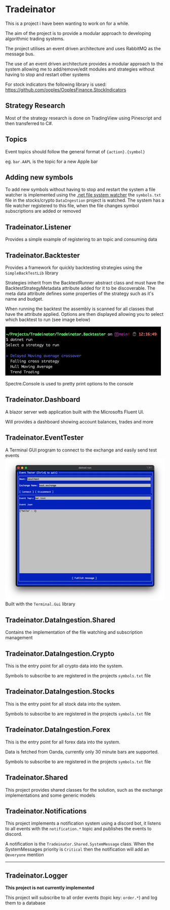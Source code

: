 # Tradeinator

This is a project i have been wanting to work on for a while.

The aim of the project is to provide a modular approach to developing algorithmic trading systems.

The project utilises an event driven architecture and uses RabbitMQ as the message bus.

The use of an event driven architecture provides a modular approach to the system allowing me to 
add/remove/edit modules and strategies without having to stop and restart other systems

For stock indicators the following library is used: https://github.com/ooples/OoplesFinance.StockIndicators

## Strategy Research
Most of the strategy research is done on TradingView using Pinescript and then transferred to C#.



## Topics
Event topics should follow the general format of `{action}.{symbol}`

eg. `bar.AAPL` is the topic for a new Apple bar

## Adding new symbols
To add new symbols without having to stop and restart the system a file watcher is implemented
using the [.net file system watcher](https://learn.microsoft.com/en-us/dotnet/api/system.io.filesystemwatcher?view=net-8.0)
the `symbols.txt` file in the stocks/crypto `DataIngestion` project is watched.
The system has a file watcher registered to this file, when the file changes symbol subscriptions are added or removed


## Tradeinator.Listener
Provides a simple example of registering to an topic and consuming data

## Tradeinator.Backtester
Provides a framework for quickly backtesting strategies using the `SimpleBackTestLib` library

Strategies inherit from the BacktestRunner abstract class and must have the BacktestStrategyMetadata attribute added for it to be discoverable.
The meta data attribute defines some properties of the strategy such as it's name and budget.

When running the backtest the assembly is scanned for all classes that have the attribute applied. 
Options are then displayed allowing you to select which backtest to run (see image below)

<img src="docs/images/backtest_runner_example.png" title="an example of the options displayed to the user"/>

Spectre.Console is used to pretty print options to the console

## Tradeinator.Dashboard
A blazor server web application built with the Microsofts Fluent UI.

Will provides a dashboard showing account balances, trades and more

## Tradeinator.EventTester
A Terminal GUI program to connect to the exchange and easily send test events
<img alt="event tester demo image" src="docs/images/event_tester_demo.png"/>
Built with the `Terminal.Gui` library

## Tradeinator.DataIngestion.Shared
Contains the implementation of the file watching and subscription management

## Tradeinator.DataIngestion.Crypto
This is the entry point for all crypto data into the system.

Symbols to subscribe to are registered in the projects `symbols.txt` file

## Tradeinator.DataIngestion.Stocks
This is the entry point for all stock data into the system.

Symbols to subscribe to are registered in the projects `symbols.txt` file

## Tradeinator.DataIngestion.Forex
This is the entry point for all forex data into the system.

Data is fetched from Oanda, currently only 30 minute bars are supported.

Symbols to subscribe to are registered in the projects `symbols.txt` file


## Tradeinator.Shared
This project provides shared classes for the solution, such as the exchange implementations and some generic models

## Tradeinator.Notifications

This project implements a notification system using a discord bot,
it listens to all events with the `notification.*` topic and publishes the events to discord.

A notification is the `Tradeinator.Shared.SystemMessage` class.
When the SystemMessages priority is `Critical` then the notification will add an `@everyone` mention

---

## Tradeinator.Logger
**This project is not currently implemented**

This project will subscribe to all order events (topic key: `order.*`) and log them to a database

